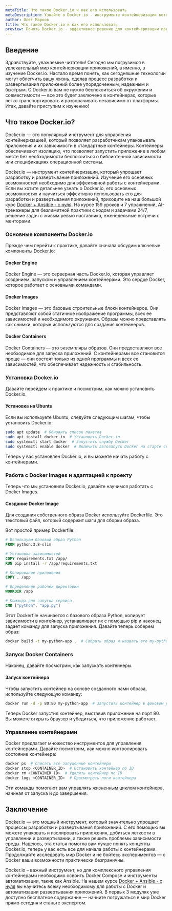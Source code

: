 ```yaml
---
metaTitle: Что такое Docker.io и как его использовать
metaDescription: Узнайте о Docker.io - инструменте контейнеризации который упрощает разработку и развертывание приложений изучите его основные возможности и научитесь эффективно использовать
author: Олег Марков
title: Что такое Docker.io и как его использовать
preview: Понять Docker.io - эффективное решение для контейнеризации приложений исследуйте плюсы контейнеров их использование и возможности интеграции
---
```


## Введение

Здравствуйте, уважаемые читатели! Сегодня мы погрузимся в увлекательный мир контейнеризации приложений, а именно, в изучение Docker.io. Настало время понять, как сегодняшние технологии могут облегчить вашу жизнь, сделав процесс разработки и развертывания приложений более упорядоченным, надежным и быстрым. С Docker.io вам не нужно беспокоиться об окружении и совместимости — все это будет заключено в контейнерах, которые легко транспортировать и разворачивать независимо от платформы. Итак, давайте приступим к изучению!

## Что такое Docker.io?

Docker.io — это популярный инструмент для управления контейнеризацией, который позволяет разработчикам упаковывать приложения и их зависимости в стандартные контейнеры. Контейнеры обеспечивают изоляцию, что позволяет запустить приложение в любом месте без необходимости беспокоиться о библиотечной зависимости или спецификациях операционной системы.

Docker.io — инструмент контейнеризации, который упрощает разработку и развертывание приложений. Изучение его основных возможностей необходимо для эффективной работы с контейнерами. Если вы хотите детальнее узнать о Docker.io, его основных возможностях и научиться эффективно использовать его для разработки и развертывания приложений, приходите на наш большой курс [Docker + Ansible - с нуля](https://purpleschool.ru/course/docker?utm_source=knowledgebase&utm_medium=text&utm_campaign=Chto_takoe_Docker.io_i_kak_ego_ispol'zovat'). На курсе 159 уроков и 7 упражнений, AI-тренажеры для безлимитной практики с кодом и задачами 24/7, решение задач с живым ревью наставника, еженедельные встречи с менторами.

### Основные компоненты Docker.io

Прежде чем перейти к практике, давайте сначала обсудим ключевые компоненты Docker.io:

#### Docker Engine

Docker Engine — это серверная часть Docker.io, которая управляет созданием, запуском и управлением контейнерами. Это сердце Docker, которое работает с основными командами.

#### Docker Images

Docker Images — это базовые строительные блоки контейнеров. Они представляют собой статичное изображение программы, всех ее зависимостей и необходимого окружения. Образы можно представлять как снимки, которые используются для создания контейнеров.

#### Docker Containers

Docker Containers — это экземпляры образов. Они предоставляют все необходимое для запуска приложений. С контейнерами все становится проще — они состоят только из одной программы и всех ее зависимостей, что обеспечивает надежность и стабильность.

### Установка Docker.io

Давайте перейдем к практике и посмотрим, как можно установить Docker.io.

#### Установка на Ubuntu

Если вы используете Ubuntu, следуйте следующим шагам, чтобы установить Docker.io:

```bash
sudo apt update  # Обновить список пакетов
sudo apt install docker.io  # Установить Docker.io
sudo systemctl start docker  # Запустить службу Docker
sudo systemctl enable docker  # Включить автозапуск Docker на старте системы
```

Теперь у вас установлен Docker.io, и вы можете начать работу с контейнерами.

### Работа с Docker Images и адаптацией к проекту

Теперь что мы установили Docker.io, давайте научимся работать с Docker Images.

#### Создание Docker Image

Для создания собственного образа Docker используйте Dockerfile. Это текстовый файл, который содержит шаги для сборки образа. 

Вот простой пример Dockerfile:

```Dockerfile
# Используем базовый образ Python
FROM python:3.8-slim

# Установка зависимостей
COPY requirements.txt /app/
RUN pip install -r /app/requirements.txt

# Копирование приложения
COPY . /app

# Определение рабочей директории
WORKDIR /app

# Команда для запуска сервиса
CMD ["python", "app.py"]
```

Этот Dockerfile начинается с базового образа Python, копирует зависимости в контейнер, устанавливает их с помощью pip и наконец задает команду для запуска приложения. Давайте теперь соберем образ:

```bash
docker build -t my-python-app .  # Собрать образ и назвать его my-python-app
```

### Запуск Docker Containers

Наконец, давайте посмотрим, как запускать контейнеры.

#### Запуск контейнера

Чтобы запустить контейнер на основе созданного нами образа, используйте следующую команду:

```bash
docker run -d -p 80:80 my-python-app  # Запустить контейнер в фоновом режиме и пробросить порт 80
```

Теперь Docker запустил контейнер, выставив приложение на порт 80. Вы можете открыть браузер и убедиться, что приложение работает.

### Управление контейнерами

Docker предлагает множество инструментов для управления контейнерами. Давайте посмотрим, как можно контролировать состояние контейнера:

```bash
docker ps  # Списать все запущенные контейнеры
docker stop <CONTAINER_ID>  # Остановить контейнер по ID
docker rm <CONTAINER_ID>  # Удалить контейнер по ID
docker logs <CONTAINER_ID>  # Просмотреть логи контейнера
```

Эти команды помогают вам управлять жизненным циклом контейнера, начиная от запуска и до завершения.

## Заключение

Docker.io — это мощный инструмент, который значительно упрощает процессы разработки и развертывания приложений. С его помощью вы можете упаковать и изолировать приложения, добиться легкости в управлении и развертывании, а также решить проблемы зависимости среды. Надеюсь, эта статья помогла вам лучше понять концепты Docker.io, теперь у вас есть все для начала работы с контейнерами. Продолжайте исследовать мир Docker и не бойтесь экспериментов — с Docker ваши возможности практически безграничны.

Docker.io – важный инструмент, но для комплексного управления контейнерами необходимо освоить Docker Compose и инструменты автоматизации, такие как Ansible.  На нашем курсе [Docker + Ansible - с нуля](https://purpleschool.ru/course/docker?utm_source=knowledgebase&utm_medium=text&utm_campaign=Chto_takoe_Docker.io_i_kak_ego_ispol'zovat') вы научитесь всему необходимому для работы с Docker и автоматизации развертывания приложений. В первых 3 модулях уже доступно бесплатное содержание — начните погружаться в мир Docker прямо сегодня и станьте экспертом.
